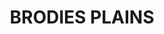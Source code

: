 ---
lastmod: '2025-04-06T06:05:20+00:00'
latitude: -29.80983727
layout: suburb
longitude: 151.1991959
postcode: '2360'
state: NSW
title: BRODIES PLAINS
url: /nsw/brodies-plains/
---
